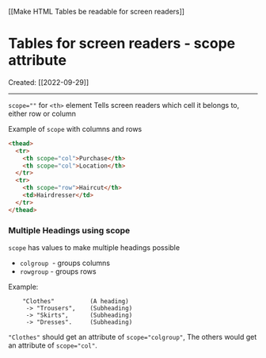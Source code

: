 [[Make HTML Tables be readable for  screen readers]]


# Tables for screen readers - scope attribute
Created:  [[2022-09-29]]

---
`scope=""` for `<th>` element
Tells screen readers which cell it belongs to, either row or column

Example of `scope` with columns and rows
```HTML
<thead>
  <tr>
    <th scope="col">Purchase</th>
    <th scope="col">Location</th>
  </tr>
  <tr>
    <th scope="row">Haircut</th>
    <td>Hairdresser</td>
  </tr>
</thead>
```


### Multiple Headings using scope
`scope` has values to make multiple headings possible
- `colgroup`  - groups columns
- `rowgroup`  - groups rows

Example:
```Table
    "Clothes"          (A heading)
     -> "Trousers",    (Subheading)
     -> "Skirts",      (Subheading)
     -> "Dresses".     (Subheading)
```
`"Clothes"` should get an attribute of `scope="colgroup"`, 
The others would get an attribute of `scope="col"`.












